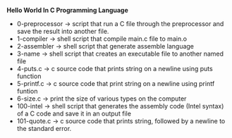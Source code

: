 **Hello World In C Programming Language**
- 0-preprocessor -> script that run a C file through the preprocessor and save the result into another file.
- 1-compiler -> shell script that compile main.c file to main.o
- 2-assembler -> shell script that generate assemble language
- 3-name -> shell script that creates an executable file to another named file
- 4-puts.c -> c source code that prints string on a newline using puts function
- 5-printf.c -> c source code that print string on a newline using printf funtion
- 6-size.c -> print the size of various types on the computer
- 100-intel -> shell script that generates the assembly code (Intel syntax) of a C code and save it in an output file
- 101-quote.c -> c source code that prints string, followed by a newline to the standard error.
